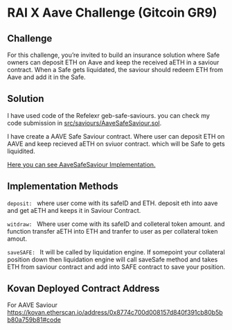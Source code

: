 # RAI X Aave Challenge (Gitcoin GR9)

## Challenge

For this challenge, you’re invited to build an insurance solution where Safe owners can deposit ETH on Aave and keep the received aETH in a saviour contract. When a Safe gets liquidated, the saviour should redeem ETH from Aave and add it in the Safe.

## Solution

I have used code of the Refelexr geb-safe-saviours.
you can check my code submission in [src/saviours/AaveSafeSaviour.sol](https://github.com/sunnyRK/RAI-AAVE-GR9/blob/master/src/saviours/AaveSafeSaviour.sol).

I have create a AAVE Safe Saviour contract. Where user can deposit ETH on AAVE and keep recieved aETH on sviuor contract. which will be Safe to gets liquidited.

[Here you can see AaveSafeSaviour Implementation.](https://github.com/sunnyRK/RAI-AAVE-GR9/blob/master/src/saviours/AaveSafeSaviour.sol)

## Implementation Methods

`deposit: ` where user come with its safeID and ETH. deposit eth into aave and get aETH and keeps it in Saviour Contract.

`witdraw: ` Where user come with its safeID and colleteral token amount. and function transfer aETH into ETH and tranfer to user as per collateral token amout.

`saveSAFE: ` It will be called by liquidation engine. If somepoint your collateral position down then liquidation engine will call saveSafe method and takes ETH from saviour contract and add into SAFE contract to save your position.

## Kovan Deployed Contract Address

For AAVE Saviour
https://kovan.etherscan.io/address/0x8774c700d008157d840f391cb80b5bb80a759b81#code